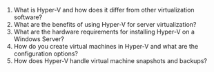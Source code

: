 

1. What is Hyper-V and how does it differ from other virtualization software?
2. What are the benefits of using Hyper-V for server virtualization?
3. What are the hardware requirements for installing Hyper-V on a Windows Server?
4. How do you create virtual machines in Hyper-V and what are the configuration options?
5. How does Hyper-V handle virtual machine snapshots and backups?